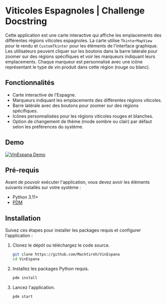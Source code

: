 # Viticoles Espagnoles | Challenge Docstring

Cette application est une carte interactive qui affiche les emplacements des différentes régions viticoles espagnoles. La carte utilise `TkinterMapView` pour le rendu et `CustomTkinter` pour les éléments de l'interface graphique. Les utilisateurs peuvent cliquer sur les boutons dans la barre latérale pour zoomer sur des régions spécifiques et voir les marqueurs indiquant leurs emplacements. Chaque marqueur est personnalisé avec une icône représentant le type de vin produit dans cette région (rouge ou blanc).


## Fonctionnalités

- Carte interactive de l'Espagne.
- Marqueurs indiquant les emplacements des différentes régions viticoles.
- Barre latérale avec des boutons pour zoomer sur des régions spécifiques.
- Icônes personnalisées pour les régions viticoles rouges et blanches.
- Option de changement de thème (mode sombre ou clair) par défaut selon les préférences du système.


## Demo

[![VinEspana Demo](./assets/demo/demo.gif)](./assets/demo/demo.gif)


## Pré-requis

Avant de pouvoir exécuter l'application, vous devez avoir les éléments suivants installés sur votre système :

- Python 3.11+
- [PDM](https://pdm-project.org/)


## Installation

Suivez ces étapes pour installer les packages requis et configurer l'application :

1. Clonez le dépôt ou téléchargez le code source.
   
   ```bash
   git clone https://github.com/Macktireh/VinEspana
   cd VinEspana
   ```

2. Installez les packages Python requis.

   ```bash
   pdm install
   ```

3. Lancez l'application.

   ```bash
   pdm start
   ```
